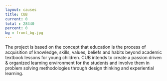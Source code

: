 ```yaml
---
layout: causes
title: CUB
current: 0
total : 28440
percent: 0
bg : front_bg.jpg
---
```

The project is based on the concept that education is the process of acquisition of knowledge, skills, values, beliefs and habits beyond academic textbook lessons for young children. CUB intends to create a passion driven & organized learning environment for the students and involve them in problem solving methodologies through design thinking and experiential learning.